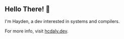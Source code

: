 ## Hello There! 👋

I'm Hayden, a dev interested in systems and compilers.

For more info, visit [hcdaly.dev](https://hcdaly.dev/).
